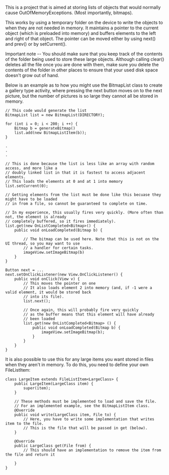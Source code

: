 This is a project that is aimed at storing lists of objects that would normally cause OutOfMemoryExceptions. (Most importantly, bitmaps).

This works by using a temporary folder on the device to write the objects to when they are not needed in memory. It maintains a pointer to the current object (which is preloaded into memory) and buffers elements to the left and right of that object. The pointer can be moved either by using next() and prev() or by setCurrent().

Important note -- You should make sure that you keep track of the contents of the folder being used to store these large objects. Although calling clear() deletes all the file once you are done with them, make sure you delete the contents of the folder in other places to ensure that your used disk space doesn't grow out of hand.

Below is an example as to how you might use the BitmapList class to create a gallery type activity, where pressing the
next button moves on to the next picture, but the number of pictures is so large they cannot all be stored in memory.

    // This code would generate the list
    BitmapList list = new BitmapList(DIRECTORY);

    for (int i = 0; i < 200; i ++) {
        Bitmap b = generateBitmap()
        list.add(new BitmapListItem(b));
    }

    .
    .
    .

    // This is done because the list is less like an array with random access, and more like a
    // doubly linked list in that it is fastest to access adjacent elements.
    // This loads the elements at 0 and at 1 into memory
    list.setCurrent(0);

    // Getting elements from the list must be done like this becuase they might have to be loaded
    // in from a file, so cannot be guaranteed to complete on time.

    // In my experience, this usually fires very quickly. (More often than not, the element is already
    // completely buffered, so it fires immediately).
    list.get(new OnListCompleted<Bitmap>() {
        public void onLoadCompleted(Bitmap b) {

            // The bitmap can be used here. Note that this is not on the UI thread, so you may want to use
            // a handler for certain tasks.
            imageView.setImageBitmap(b)
        }
    }

    Button next = ...
    next.setOnClickListener(new View.OnClickListener() {
        public void onClick(View v) {
            // This moves the pointer on one
            // It also loads element 2 into memory (and, if -1 were a valid element, it would be stored back
            // into its file).
            list.next();

            // Once again, this will probably fire very quickly
            // as the buffer means that this element will have already
            // been loaded
            list.get(new OnListCompleted<Bitmap> () {
                public void onLoadCompleted(Bitmap b) {
                    imageView.setImageBitmap(b);
                }
            }
        }
    }

It is also possible to use this for any large items you want stored in files when they aren't in memory.
To do this, you need to define your own FileListItem:

    class LargeItem extends FileListItem<LargeClass> {
        public LargeItem(LargeClass item) {
            super(item);
        }

        // These methods must be implemented to load and save the file.
        // For an implemented example, see the BitmapListItem class.
        @Override
        public void write(LargeClass item, File to) {
            // Here, you have to write some implementation that writes item to the file.
            // This is the file that will be passed in get (below).
        }

        @Override
        public LargeClass get(File from) {
            // This should have an implementation to remove the item from the file and return it

        }
    }